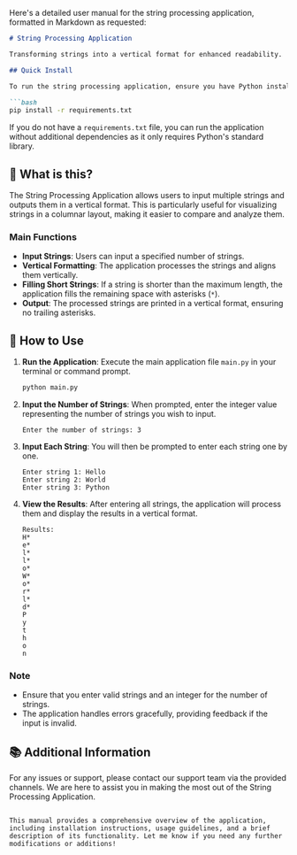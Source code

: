 Here's a detailed user manual for the string processing application, formatted in Markdown as requested:

```markdown
# String Processing Application

Transforming strings into a vertical format for enhanced readability.

## Quick Install

To run the string processing application, ensure you have Python installed on your system. You can install the required dependencies using pip:

```bash
pip install -r requirements.txt
```

If you do not have a `requirements.txt` file, you can run the application without additional dependencies as it only requires Python's standard library.

## 🤔 What is this?

The String Processing Application allows users to input multiple strings and outputs them in a vertical format. This is particularly useful for visualizing strings in a columnar layout, making it easier to compare and analyze them.

### Main Functions

- **Input Strings**: Users can input a specified number of strings.
- **Vertical Formatting**: The application processes the strings and aligns them vertically.
- **Filling Short Strings**: If a string is shorter than the maximum length, the application fills the remaining space with asterisks (`*`).
- **Output**: The processed strings are printed in a vertical format, ensuring no trailing asterisks.

## 📖 How to Use

1. **Run the Application**: Execute the main application file `main.py` in your terminal or command prompt.

   ```bash
   python main.py
   ```

2. **Input the Number of Strings**: When prompted, enter the integer value representing the number of strings you wish to input.

   ```
   Enter the number of strings: 3
   ```

3. **Input Each String**: You will then be prompted to enter each string one by one.

   ```
   Enter string 1: Hello
   Enter string 2: World
   Enter string 3: Python
   ```

4. **View the Results**: After entering all strings, the application will process them and display the results in a vertical format.

   ```
   Results:
   H* 
   e* 
   l* 
   l* 
   o* 
   W* 
   o* 
   r* 
   l* 
   d* 
   P 
   y 
   t 
   h 
   o 
   n 
   ```

### Note

- Ensure that you enter valid strings and an integer for the number of strings.
- The application handles errors gracefully, providing feedback if the input is invalid.

## 📚 Additional Information

For any issues or support, please contact our support team via the provided channels. We are here to assist you in making the most out of the String Processing Application.
```

This manual provides a comprehensive overview of the application, including installation instructions, usage guidelines, and a brief description of its functionality. Let me know if you need any further modifications or additions!